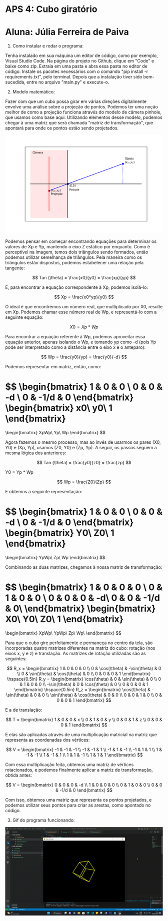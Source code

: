 # APS 4: Cubo giratório
# Aluna: Júlia Ferreira de Paiva

1. Como instalar e rodar o programa:

Tenha instalado em sua máquina um editor de código, como por exemplo, Visual Studio Code. Na página do projeto no Github, clique em "Code" e baixe como zip. Extraia em uma pasta e abra essa pasta no editor de código. Instale os pacotes necessários 
com o comando "pip install -r requirements.txt", pelo terminal. Depois que a instalação tiver sido bem-sucedida, entre no arquivo "main.py" e execute-o.

2. Modelo matemático:

Fazer com que um cubo possa girar em várias direções digitalmente envolve uma análise sobre a projeção de pontos. Podemos ter uma noção melhor de como a projeção funciona através do modelo de câmera pinhole, que usamos como base aqui. Utilizando elementos desse modelo, podemos chegar à uma matriz que será chamada "matriz de transformação", que apontará para onde os pontos estão sendo projetados.

![alt-text](https://github.com/juliapaiva1/cubo_giratorio/blob/main/pinhole_diagrama.png)

Podemos pensar em começar encontrando equações para determinar os valores de Xp e Yp, mantendo o eixo Z estático por enquanto. Como é perceptível na imagem, temos dois triângulos sendo formados, então podemos utilizar semelhança de triângulos. Pela maneira como os triângulos estão dispostos, podemos estabelecer uma relação pela tangente:

$$
Tan (\theta) = \frac{x0}{y0} = \frac{xp}{yp}
$$

E, para encontrar a equação correspondente à Xp, podemos isolá-lo:

$$
Xp = \frac{x0*yp}{y0}
$$

O ideal é que encontremos um número real, que multiplicado por X0, resulte em Xp. Podemos chamar esse número real de Wp, e representá-lo com a seguinte equação:

$$
X0 = Xp * Wp
$$

Para encontrar a equação referente à Wp, podemos aproveitar essa equação anterior, apenas isolando o Wp, e tomando yp como -d (pois Yp pode ser interpretado como a distância entre o eixo x e o anteparo):

$$
Wp = \frac{y0}{yp} = \frac{y0}{-d}
$$

Podemos representar em matriz, então, como:

$$
\begin{bmatrix}
 1 & 0 & 0 \\
 0 & 0 & -d \\
 0 & -1/d & 0
\end{bmatrix}
\begin{bmatrix}
 x0\\
 y0\\
 1
\end{bmatrix}
=

\begin{bmatrix}
 XpWp\\
 Yp\\
 Wp
\end{bmatrix}
$$

Agora fazemos o mesmo processo, mas ao invés de usarmos os pares (X0, Y0) e (Xp, Yp), usamos (Z0, Y0) e (Zp, Yp). A seguir, os passos seguem a mesma lógica dos anteriores:

$$
Tan (\theta) = \frac{y0}{z0} = \frac{zp}
$$

Y0 = Yp * Wp

$$
Wp = \frac{Z0}{Zp} 
$$

E obtemos a seguinte representação:

$$
\begin{bmatrix}
 1 & 0 & 0 \\
 0 & 0 & -d \\
 0 & -1/d & 0
\end{bmatrix}
\begin{bmatrix}
 Y0\\
 Z0\\
 1
\end{bmatrix}
=

\begin{bmatrix}
 YpWp\\
 Zp\\
 Wp
\end{bmatrix}
$$

Combinando as duas matrizes, chegamos à nossa matriz de transformação:

$$
\begin{bmatrix}
 1 & 0 & 0 & 0 \\
 0 & 1 & 0 & 0 \\
 0 & 0 & 0 & -d\\
 0 & 0 & -1/d & 0\\
\end{bmatrix}
\begin{bmatrix}
 X0\\
 Y0\\
 Z0\\
 1
\end{bmatrix}
=

\begin{bmatrix}
 XpWp\\
 YpWp\\
 Zp\\
 Wp\\
\end{bmatrix}
$$

Para que o cubo gire perfeitamente e permaneça no centro da tela, são incorporadas quatro matrizes diferentes na matriz do cubo: rotação (nos eixos x, y e z) e translação. As matrizes de rotação utilizadas são as seguintes:

$$
R_x = \begin{bmatrix}
1 & 0 & 0 & 0 \\
0 & \cos(\theta) & -\sin(\theta) & 0 \\
0 & \sin(\theta) & \cos(\theta) & 0 \\
0 & 0 & 0 & 1
\end{bmatrix}
\hspace{0.5in}
R_y = \begin{bmatrix}
\cos(\theta) & 0 & \sin(\theta) & 0 \\
0 & 1 & 0 & 0 \\
-\sin(\theta) & 0 & \cos(\theta) & 0 \\
0 & 0 & 0 & 1
\end{bmatrix}
\hspace{0.5in}
R_z = \begin{bmatrix}
\cos(\theta) & - \sin(\theta) & 0 & 0 \\
\sin(\theta) & \cos(\theta) & 0 & 0 \\
0 & 0 & 1 & 0 \\
0 & 0 & 0 & 1
\end{bmatrix}
$$

E a de translação:

$$
T = \begin{bmatrix}
1 & 0 & 0 & x \\
0 & 1 & 0 & y \\
0 & 0 & 1 & z \\
0 & 0 & 0 & 1
\end{bmatrix}
$$

E elas são aplicadas através de uma multiplicação matricial na matriz que representa as coordenadas dos vértices:

$$
V = \begin{bmatrix}
-1 & -1 & -1 \\
-1 & -1 & 1 \\
-1 & 1 & -1 \\
-1 & 1 & 1 \\
1 & -1 & -1 \\
1 & -1 & 1 \\
1 & 1 & -1 \\
1 & 1 & 1 
\end{bmatrix}
$$

Com essa multiplicação feita, obtemos uma matriz de vértices rotacionados, e podemos finalmente aplicar a matriz de transformação, obtida antes:

$$
V = \begin{bmatrix}
0 & 0 & 0 & -d \\
1 & 0 & 0 & 0 \\
0 & 1 & 0 & 0 \\
0 & 0 & -1/d & 0 
\end{bmatrix}
$$

Com isso, obtemos uma matriz que representa os pontos projetados, e podemos utilizar seus pontos para criar as arestas, como apontado no código.



3. Gif do programa funcionando:

![alt-text](https://github.com/juliapaiva1/cubo_giratorio/blob/main/gif_cubo.gif)
